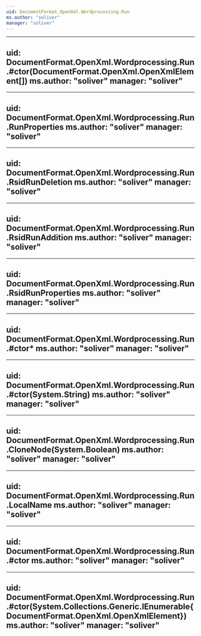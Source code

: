```yaml
---
uid: DocumentFormat.OpenXml.Wordprocessing.Run
ms.author: "soliver"
manager: "soliver"
---
```


---
uid: DocumentFormat.OpenXml.Wordprocessing.Run.#ctor(DocumentFormat.OpenXml.OpenXmlElement[])
ms.author: "soliver"
manager: "soliver"
---

---
uid: DocumentFormat.OpenXml.Wordprocessing.Run.RunProperties
ms.author: "soliver"
manager: "soliver"
---

---
uid: DocumentFormat.OpenXml.Wordprocessing.Run.RsidRunDeletion
ms.author: "soliver"
manager: "soliver"
---

---
uid: DocumentFormat.OpenXml.Wordprocessing.Run.RsidRunAddition
ms.author: "soliver"
manager: "soliver"
---

---
uid: DocumentFormat.OpenXml.Wordprocessing.Run.RsidRunProperties
ms.author: "soliver"
manager: "soliver"
---

---
uid: DocumentFormat.OpenXml.Wordprocessing.Run.#ctor*
ms.author: "soliver"
manager: "soliver"
---

---
uid: DocumentFormat.OpenXml.Wordprocessing.Run.#ctor(System.String)
ms.author: "soliver"
manager: "soliver"
---

---
uid: DocumentFormat.OpenXml.Wordprocessing.Run.CloneNode(System.Boolean)
ms.author: "soliver"
manager: "soliver"
---

---
uid: DocumentFormat.OpenXml.Wordprocessing.Run.LocalName
ms.author: "soliver"
manager: "soliver"
---

---
uid: DocumentFormat.OpenXml.Wordprocessing.Run.#ctor
ms.author: "soliver"
manager: "soliver"
---

---
uid: DocumentFormat.OpenXml.Wordprocessing.Run.#ctor(System.Collections.Generic.IEnumerable{DocumentFormat.OpenXml.OpenXmlElement})
ms.author: "soliver"
manager: "soliver"
---
